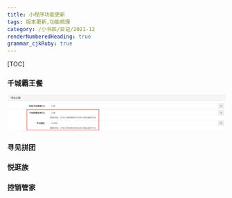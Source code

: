 ```yaml
---
title: 小程序功能更新
tags: 版本更新,功能梳理
category: /小书匠/日记/2021-12
renderNumberedHeading: true
grammar_cjkRuby: true
---
```




[TOC]





### 千城霸王餐


![enter description here](https://raw.githubusercontent.com/skykisora/zbjimages/master/小书匠/1640933885738.png)





### 寻见拼团






### 悦逛族









### 控销管家





